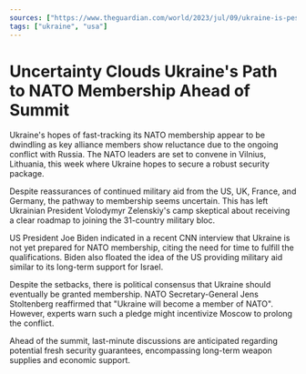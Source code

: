 ```yaml
---
sources: ["https://www.theguardian.com/world/2023/jul/09/ukraine-is-pessimistic-about-joining-nato-ahead-of-summit-in-vilnius", "https://ca.style.yahoo.com/biden-says-ukraine-not-ready-150040054.html"]
tags: ["ukraine", "usa"]
---
```

# Uncertainty Clouds Ukraine's Path to NATO Membership Ahead of Summit 

Ukraine's hopes of fast-tracking its NATO membership appear to be dwindling as key alliance members show reluctance due to the ongoing conflict with Russia. The NATO leaders are set to convene in Vilnius, Lithuania, this week where Ukraine hopes to secure a robust security package.

Despite reassurances of continued military aid from the US, UK, France, and Germany, the pathway to membership seems uncertain. This has left Ukrainian President Volodymyr Zelenskiy's camp skeptical about receiving a clear roadmap to joining the 31-country military bloc.

US President Joe Biden indicated in a recent CNN interview that Ukraine is not yet prepared for NATO membership, citing the need for time to fulfill the qualifications. Biden also floated the idea of the US providing military aid similar to its long-term support for Israel.

Despite the setbacks, there is political consensus that Ukraine should eventually be granted membership. NATO Secretary-General Jens Stoltenberg reaffirmed that "Ukraine will become a member of NATO". However, experts warn such a pledge might incentivize Moscow to prolong the conflict.

Ahead of the summit, last-minute discussions are anticipated regarding potential fresh security guarantees, encompassing long-term weapon supplies and economic support.